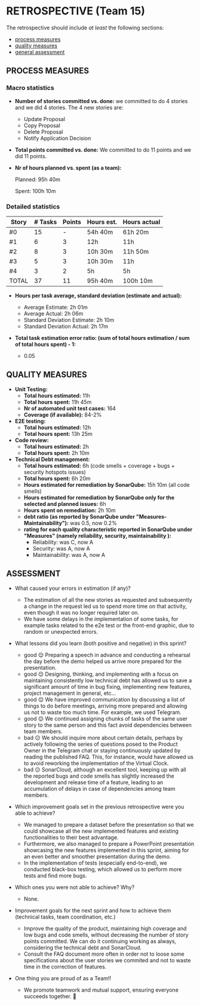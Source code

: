 RETROSPECTIVE (Team 15)
=====================================

The retrospective should include _at least_ the following
sections:

- [process measures](#process-measures)
- [quality measures](#quality-measures)
- [general assessment](#assessment)

## PROCESS MEASURES

### Macro statistics

- **Number of stories committed vs. done:**
  we committed to do 4 stories and we did 4 stories.
  The 4 new stories are:
  - Update Proposal
  - Copy Proposal
  - Delete Proposal
  - Notify Application Decision

- **Total points committed vs. done:**
  We committed to do 11 points and we did 11 points.

- **Nr of hours planned vs. spent (as a team):**

  Planned: 95h 40m

  Spent: 100h 10m

### Detailed statistics

| Story  | # Tasks | Points | Hours est. | Hours actual |
|--------|---------|--------|------------|--------------|
|   #0   |   15    |   -    |  54h 40m   | 61h 20m      |
|   #1   |   6    |   3    |  12h        | 11h          |
|   #2   |   8    |   3    |   10h 30m   | 11h 50m      |
|   #3   |   5    |   3    |   10h 30m   | 11h          |
|   #4   |   3    |   2    |     5h      | 5h           |
| TOTAL |  37   |   11   |  95h 40m    | 100h 10m     |


- **Hours per task average, standard deviation (estimate and actual):**
  - Average Estimate: 2h 01m
  - Average Actual: 2h 06m
  - Standard Deviation Estimate: 2h 10m
  - Standard Deviation Actual: 2h 17m

- **Total task estimation error ratio: (sum of total hours estimation / sum of total hours spent) - 1:**
  - 0.05

## QUALITY MEASURES

- **Unit Testing:**
  - **Total hours estimated:** 11h
  - **Total hours spent:** 11h 45m
  - **Nr of automated unit test cases:** 164
  - **Coverage (if available):** 84-2%
- **E2E testing:**
  - **Total hours estimated:** 12h
  - **Total hours spent:** 13h 25m
- **Code review:**
  - **Total hours estimated:** 2h
  - **Total hours spent:** 2h 10m
- **Technical Debt management:**
  - **Total hours estimated:** 6h (code smells + coverage + bugs + security hotspots issues)
  - **Total hours spent:** 6h 20m
  - **Hours estimated for remediation by SonarQube:** 15h 10m (all code smells)
  - **Hours estimated for remediation by SonarQube only for the selected and planned issues:** 6h
  - **Hours spent on remediation:** 2h 10m
  - **debt ratio (as reported by SonarQube under "Measures-Maintainability"):** was 0.5, now 0.2%
  - **rating for each quality characteristic reported in SonarQube under "Measures" (namely reliability, security, maintainability ):**
    - Reliability: was C, now A
    - Security: was A, now A
    - Maintainability: was A, now A

## ASSESSMENT

- What caused your errors in estimation (if any)?
    - The estimation of all the new stories as requested and subsequently a change in the request led us to spend more time on that activity, even though it was no longer required later on.
    - We have some delays in the implementation of some tasks, for example tasks related to the e2e test or the front-end graphic, due to random or unexpected errors.
    
- What lessons did you learn (both positive and negative) in this sprint?
    - good 😌 Preparing a speech in advance and conducting a rehearsal the day before the demo helped us arrive more prepared for the presentation.
    - good 😌 Designing, thinking, and implementing with a focus on maintaining consistently low technical debt has allowed us to save a significant amount of time in bug fixing, implementing new features, project management in general, etc...
    - good 😌 We have improved communication by discussing a list of things to do before meetings, arriving more prepared and allowing us not to waste too much time. For example, we used Telegram.
    - good 😌 We continued assigning chunks of tasks of the same user story to the same person and this fact avoid dependencies between team members.
    - bad  😕 We should inquire more about certain details, perhaps by actively following the series of questions posed to the Product Owner in the Telegram chat or staying continuously updated by reading the published FAQ. This, for instance, would have allowed us to avoid reworking the implementation of the Virtual Clock.
    - bad  😕 SonarCloud, although an excellent tool, keeping up with all the reported bugs and code smells has slightly increased the development and release time of a feature, leading to an accumulation of delays in case of dependencies among team members.

- Which improvement goals set in the previous retrospective were you able to achieve?
    - We managed to prepare a dataset before the presentation so that we could showcase all the new implemented features and existing functionalities to their best advantage.
    - Furthermore, we also managed to prepare a PowerPoint presentation showcasing the new features implemented in this sprint, aiming for an even better and smoother presentation during the demo.
    - In the implementation of tests (especially end-to-end), we conducted black-box testing, which allowed us to perform more tests and find more bugs.
    

- Which ones you were not able to achieve? Why?
    - None.

- Improvement goals for the next sprint and how to achieve them (technical tasks, team coordination, etc.)
    - Improve the quality of the product, maintaining high coverage and low bugs and code smells, without decreasing the number of story points committed. We can do it continuing working as always, considering the technical debt and SonarCloud.
    - Consult the FAQ document more often in order not to loose some specifications about the user stories we commited and not to waste time in the correction of features. 
    

- One thing you are proud of as a Team!!
    - We promote teamwork and mutual support, ensuring everyone succeeds together. 💜
